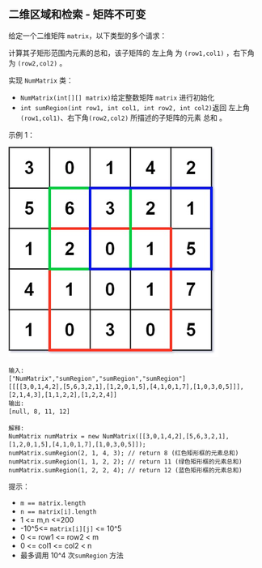 ## 二维区域和检索 - 矩阵不可变

给定一个二维矩阵 `matrix`，以下类型的多个请求：

计算其子矩形范围内元素的总和，该子矩阵的 左上角 为 `(row1,col1)` ，右下角 为 `(row2,col2)` 。

实现 `NumMatrix` 类：

* `NumMatrix(int[][] matrix)`给定整数矩阵 `matrix` 进行初始化
* `int sumRegion(int row1, int col1, int row2, int col2)`返回 左上角 `(row1,col1)`、右下角`(row2,col2)` 所描述的子矩阵的元素 总和 。


示例 1：

![](../images/304.range-sum-query-2d-immutable.png)

```
输入:
["NumMatrix","sumRegion","sumRegion","sumRegion"]
[[[[3,0,1,4,2],[5,6,3,2,1],[1,2,0,1,5],[4,1,0,1,7],[1,0,3,0,5]]],[2,1,4,3],[1,1,2,2],[1,2,2,4]]
输出:
[null, 8, 11, 12]

解释:
NumMatrix numMatrix = new NumMatrix([[3,0,1,4,2],[5,6,3,2,1],[1,2,0,1,5],[4,1,0,1,7],[1,0,3,0,5]]);
numMatrix.sumRegion(2, 1, 4, 3); // return 8 (红色矩形框的元素总和)
numMatrix.sumRegion(1, 1, 2, 2); // return 11 (绿色矩形框的元素总和)
numMatrix.sumRegion(1, 2, 2, 4); // return 12 (蓝色矩形框的元素总和)
```

提示：

* `m == matrix.length`
* `n == matrix[i].length`
* 1 <= m,n <=200
* -10^5<= `matrix[i][j]` <= 10^5
* 0 <= row1 <= row2 < m
* 0 <= col1 <= col2 < n
* 最多调用 10^4 次`sumRegion` 方法